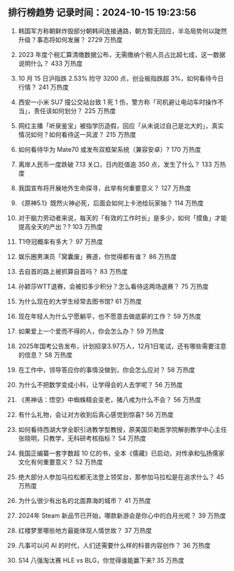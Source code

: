 
## 排行榜趋势 记录时间：2024-10-15 19:23:56
  
  1. 韩国军方称朝鲜炸毁部分朝韩间连接通路，朝方暂无回应，半岛局势何以陡然升级？事态将如何发展？ 2729 万热度
    
  2. 2023 年度个税汇算清缴数据公布，无需缴纳个税人员占比超七成，这一数据说明什么？ 433 万热度
    
  3. 10 月 15 日沪指跌 2.53% 险守 3200 点，创业板指跌超 3%，如何看待今日行情？ 241 万热度
    
  4. 西安一小米 SU7 撞公交站台致 1 死 1 伤，警方称「司机避让电动车时操作不当」，责任该如何划分？ 225 万热度
    
  5. 网红主播「听泉鉴宝」被指学历造假，回应「从未说过自己是北大的」，真实情况如何？如何看待这一风波？ 215 万热度
    
  6. 如何看待华为 Mate70 或发布双框架系统（兼容安卓）? 170 万热度
    
  7. 离岸人民币一度跌破 7.13 关口，日内贬值逾 350 点，发生了什么？ 133 万热度
    
  8. 我国宣布将开展地外生命探寻，此举有何重要意义？ 127 万热度
    
  9. 《原神5.1》既然火神必死，后面会如何上卡池给玩家抽？ 114 万热度
    
  10. 对于脑力劳动者来说，每天的「有效的工作时长」是多少，如何「摸鱼」才能提高全天的产出？? 103 万热度
    
  11. T1夺冠概率有多大？ 97 万热度
    
  12. 娱乐圈男演员「窝囊废」赛道，你觉得都有谁？ 86 万热度
    
  13. 去自首的路上被抓算自首吗？ 83 万热度
    
  14. 孙颖莎WTT退赛，会被扣多少积分？怎么看待这两场退赛？ 75 万热度
    
  15. 为什么现在的大学生经常去图书馆? 61 万热度
    
  16. 现在年轻人为什么宁愿躺平，也不愿意去做底薪的工作？ 59 万热度
    
  17. 如果爱上一个爱而不得的人，你会怎么办？ 59 万热度
    
  18. 2025年国考公告发布，计划招录3.97万人，12月1日笔试，还有哪些需要注意的信息？ 58 万热度
    
  19. 在工作中，领导答应你的事情没做到，你会怎么应对？ 58 万热度
    
  20. 为什么不把数学变成小科，让学得会的人去学呢？ 56 万热度
    
  21. 《黑神话：悟空》中蜘蛛精会变老，猪八戒为什么不会？ 56 万热度
    
  22. 有什么礼物，会让对方收到后真心感觉到惊喜? 56 万热度
    
  23. 如何看待西湖大学全职引进教学型教授，原美国贝勒医学院解剖教学中心主任张晓明，只教学，无科研考核指标？ 54 万热度
    
  24. 我国正编纂一套字数超 10 亿的书，全本《儒藏》已启动，对传承和弘扬儒家文化有何重要意义？ 52 万热度
    
  25. 绝大部分人参加马拉松都无法登上领奖台，那参加马拉松是在追求什么？ 45 万热度
    
  26. 为什么很少有出名的北面靠海的城市？ 41 万热度
    
  27. 2024年 Steam 新品节已开始，哪款新游会是你心中的白月光呢？ 39 万热度
    
  28. 红楼梦里哪些地方最能体现人情世故？ 37 万热度
    
  29. 凡事可以问 AI 的时代，人们还需要什么样的科普内容创作？ 36 万热度
    
  30. S14 八强淘汰赛 HLE vs BLG，你觉得谁能赢下来? 35 万热度
    